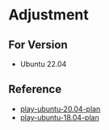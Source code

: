 
# Adjustment

## For Version

* Ubuntu 22.04


## Reference

* [play-ubuntu-20.04-plan](https://github.com/samwhelp/play-ubuntu-20.04-plan)
* [play-ubuntu-18.04-plan](https://github.com/samwhelp/play-ubuntu-18.04-plan)
